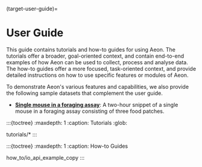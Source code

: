 (target-user-guide)=
# User Guide
This guide contains tutorials and how-to guides for using Aeon. 
The tutorials offer a broader, goal-oriented context, and contain end-to-end examples of how Aeon can be used to collect, process and analyse data. 
The how-to guides offer a more focused, task-oriented context, and provide detailed instructions on how to use specific features or modules of Aeon.

To demonstrate Aeon's various features and capabilities, we also provide the following sample datasets that complement the user guide.

- [**Single mouse in a foraging assay**](https://doi.org/10.5281/zenodo.13881884): A two-hour snippet of a single mouse in a foraging assay consisting of three food patches.

:::{toctree}
:maxdepth: 1
:caption: Tutorials
:glob:

tutorials/*
:::

:::{toctree}
:maxdepth: 1
:caption: How-to Guides

how_to/io_api_example_copy
:::
